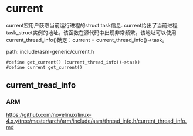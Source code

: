 current
========================================

current宏用户获取当前运行进程的struct task信息.
current给出了当前进程task_struct实例的地址。该函数在源代码中出现非常频繁。该地址可以使用
current_thread_info()确定：current = current_thread_info()->task。

path: include/asm-generic/current.h
```
#define get_current() (current_thread_info()->task)
#define current get_current()
```

current_tread_info
----------------------------------------

### ARM

https://github.com/novelinux/linux-4.x.y/tree/master/arch/arm/include/asm/thread_info.h/current_thread_info.md
